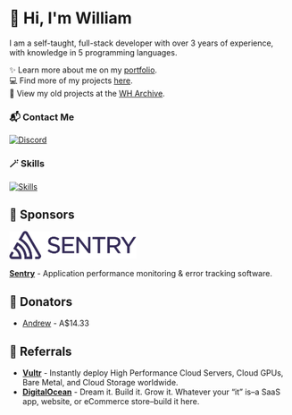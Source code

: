 # 👋 Hi, I'm William
I am a self-taught, full-stack developer with over 3 years of experience, with knowledge in 5 programming languages.

✨️ Learn more about me on my [portfolio](https://williamharrison.dev).
<br>
💻 Find more of my projects [here](https://github.com/wdhdev).
<br>
📁 View my old projects at the [WH Archive](https://github.com/WHArchive).

### 📬 Contact Me
[![Discord](https://skillicons.dev/icons?i=discord)](https://discord.com/users/853158265466257448)

### 🪄 Skills
[![Skills](https://skillicons.dev/icons?i=css,cloudflare,discord,bots,docker,express,firebase,git,github,githubactions,html,js,linux,md,mongodb,netlify,nodejs,py,sentry,tailwind,ts,vercel,vscode,wordpress)](https://wdh.gg/dev)

## 💖 Sponsors

<a href="https://sentry.io">
    <picture>
        <source media="(prefers-color-scheme: dark)" srcset="https://raw.githubusercontent.com/WilliamDavidHarrison/WilliamDavidHarrison/main/sponsors/sentry/wordmark-light-400x88.svg">
        <img height="50" alt="Sentry" src="https://raw.githubusercontent.com/WilliamDavidHarrison/WilliamDavidHarrison/main/sponsors/sentry/wordmark-dark-400x88.svg">
    </picture>
</a>

**[Sentry](https://sentry.io)** - Application performance monitoring & error tracking software.

## 💸 Donators
- [Andrew](https://github.com/Arch881010) - A$14.33

## 🤝 Referrals

- **[Vultr](https://www.vultr.com/?ref=9326868)** - Instantly deploy High Performance Cloud Servers, Cloud GPUs, Bare Metal, and Cloud Storage worldwide.
- **[DigitalOcean](https://m.do.co/c/2d98314031c4)** - Dream it. Build it. Grow it. Whatever your “it” is–a SaaS app, website, or eCommerce store–build it here.
